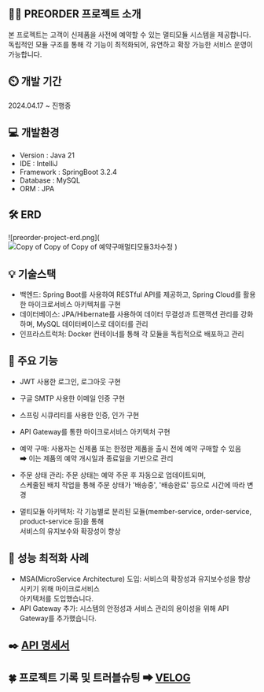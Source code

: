 👨‍🏫 PREORDER 프로젝트 소개
---
본 프로젝트는 고객이 신제품을 사전에 예약할 수 있는 멀티모듈 시스템을 제공합니다.<br>
독립적인 모듈 구조를 통해 각 기능이 최적화되어, 유연하고 확장 가능한 서비스 운영이 가능합니다.

⏲️ 개발 기간
---
2024.04.17 ~ 진행중

💻 개발환경
---
* Version : Java 21
* IDE : IntelliJ
* Framework : SpringBoot 3.2.4
* Database : MySQL
* ORM : JPA


🛠 ERD
---
![preorder-project-erd.png](![Copy of Copy of Copy of 예약구매멀티모듈3차수정](https://github.com/hyunjeongeeee/preorder/assets/144875940/975eb6ae-dbc8-4402-8304-262d1e94ace7)
)

💡 기술스택
---
* 백엔드: Spring Boot를 사용하여 RESTful API를 제공하고, Spring Cloud를 활용한 마이크로서비스 아키텍처를 구현
* 데이터베이스: JPA/Hibernate를 사용하여 데이터 무결성과 트랜잭션 관리를 강화하며, MySQL 데이터베이스로 데이터를 관리
* 인프라스트럭처: Docker 컨테이너를 통해 각 모듈을 독립적으로 배포하고 관리

📌 주요 기능
---
* JWT 사용한 로그인, 로그아웃 구현
* 구글 SMTP 사용한 이메일 인증 구현
* 스프링 시큐리티를 사용한 인증, 인가 구현
* API Gateway를 통한 마이크로서비스 아키텍처 구현

* 예약 구매: 사용자는 신제품 또는 한정판 제품을 출시 전에 예약 구매할 수 있음 
<br> ➡ 이는 제품의 예약 개시일과 종료일을 기반으로 관리
* 주문 상태 관리: 주문 상태는 예약 주문 후 자동으로 업데이트되며, 
<br>스케줄된 배치 작업을 통해 주문 상태가 '배송중', '배송완료' 등으로 시간에 따라 변경
* 멀티모듈 아키텍처: 각 기능별로 분리된 모듈(member-service, order-service, product-service 등)을 통해 
<br>서비스의 유지보수와 확장성이 향상

🔎 성능 최적화 사례
---
* MSA(MicroService Architecture) 도입: 서비스의 확장성과 유지보수성을 향상시키기 위해 마이크로서비스 
 <br>아키텍처를 도입했습니다.
* API Gateway 추가: 시스템의 안정성과 서비스 관리의 용이성을 위해 API Gateway를 추가했습니다.


✒️ [API 명세서](https://sweet-number-410.notion.site/API-8c6bb12325a24c6fa1dc9fb2f031ae9e?pvs=4)
---

🍀 프로젝트 기록 및 트러블슈팅 ➡ [VELOG](https://velog.io/@hyunjeong9592/series)
---
